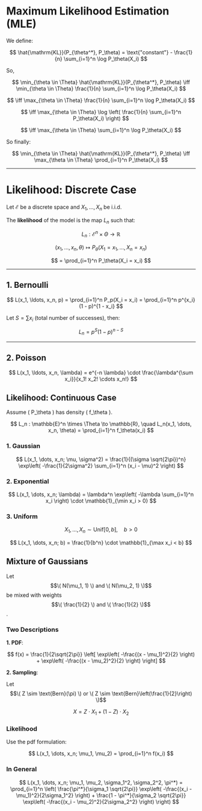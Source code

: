 # Maximum Likelihood Estimation (MLE)

We define:

$$
\hat{\mathrm{KL}}(P_{\theta^*}, P_\theta) = \text{"constant"} - \frac{1}{n} \sum_{i=1}^n \log P_\theta(X_i)
$$

So,

$$
\min_{\theta \in \Theta} \hat{\mathrm{KL}}(P_{\theta^*}, P_\theta)
\iff
\min_{\theta \in \Theta} \frac{1}{n} \sum_{i=1}^n \log P_\theta(X_i)
$$

$$
\iff
\max_{\theta \in \Theta} \frac{1}{n} \sum_{i=1}^n \log P_\theta(X_i)
$$

$$
\iff
\max_{\theta \in \Theta} \log \left( \frac{1}{n} \sum_{i=1}^n P_\theta(X_i) \right)
$$

$$
\iff
\max_{\theta \in \Theta} \sum_{i=1}^n \log P_\theta(X_i)
$$

So finally:

$$
\min_{\theta \in \Theta} \hat{\mathrm{KL}}(P_{\theta^*}, P_\theta)
\iff
\max_{\theta \in \Theta} \prod_{i=1}^n P_\theta(X_i)
$$

---

# Likelihood: Discrete Case

Let $\mathcal{E}$ be a discrete space and $X_1, \ldots, X_n$ be i.i.d.

The **likelihood** of the model is the map $L_n$ such that:

$$
L_n : \mathcal{E}^n \times \Theta \rightarrow \mathbb{R}
$$

$$
(x_1, \ldots, x_n, \theta) \mapsto P_\theta(X_1 = x_1, \ldots, X_n = x_n)
$$

$$
= \prod_{i=1}^n P_\theta(X_i = x_i)
$$

---

## 1. Bernoulli

$$
L(x_1, \ldots, x_n, p) = \prod_{i=1}^n P_p(X_i = x_i)
= \prod_{i=1}^n p^{x_i} (1 - p)^{1 - x_i}
$$

Let $S = \sum x_i$ (total number of successes), then:

$$
L_n = p^S (1 - p)^{n - S}
$$

---

## 2. Poisson

$$
L(x_1, \ldots, x_n, \lambda) = e^{-n \lambda} \cdot \frac{\lambda^{\sum x_i}}{x_1! x_2! \cdots x_n!}
$$

## Likelihood: Continuous Case

Assume \( P_\theta \) has density \( f_\theta \).

$$
L_n : \mathbb{E}^n \times \Theta \to \mathbb{R}, \quad L_n(x_1, \dots, x_n, \theta) = \prod_{i=1}^n f_\theta(x_i)
$$

### 1. Gaussian

$$
L(x_1, \dots, x_n; \mu, \sigma^2) = \frac{1}{(\sigma \sqrt{2\pi})^n} \exp\left( -\frac{1}{2\sigma^2} \sum_{i=1}^n (x_i - \mu)^2 \right)
$$

### 2. Exponential

$$
L(x_1, \dots, x_n; \lambda) = \lambda^n \exp\left( -\lambda \sum_{i=1}^n x_i \right) \cdot \mathbb{1}_{\min x_i > 0}
$$

### 3. Uniform

$$
X_1, \dots, X_n \sim \text{Unif}[0, b], \quad b > 0
$$

$$
L(x_1, \dots, x_n; b) = \frac{1}{b^n} \cdot \mathbb{1}_{\max x_i < b}
$$

## Mixture of Gaussians

Let $$\( N(\mu_1, 1) \) and \( N(\mu_2, 1) \)$$ be mixed with weights $$\( \frac{1}{2} \) and \( \frac{1}{2} \)$$.

### Two Descriptions

**1. PDF**:

$$
f(x) = \frac{1}{2\sqrt{2\pi}} \left[ \exp\left( -\frac{(x - \mu_1)^2}{2} \right) + \exp\left( -\frac{(x - \mu_2)^2}{2} \right) \right]
$$

**2. Sampling**:

Let $$\( Z \sim \text{Bern}(\pi) \) or \( Z \sim \text{Bern}\left(\frac{1}{2}\right) \)$$

$$
X = Z \cdot X_1 + (1 - Z) \cdot X_2
$$

### Likelihood

Use the pdf formulation:

$$
L(x_1, \dots, x_n; \mu_1, \mu_2) = \prod_{i=1}^n f(x_i)
$$

### In General

$$
L(x_1, \dots, x_n; \mu_1, \mu_2, \sigma_1^2, \sigma_2^2, \pi^*) = \prod_{i=1}^n \left( \frac{\pi^*}{\sigma_1 \sqrt{2\pi}} \exp\left( -\frac{(x_i - \mu_1)^2}{2\sigma_1^2} \right) + \frac{1 - \pi^*}{\sigma_2 \sqrt{2\pi}} \exp\left( -\frac{(x_i - \mu_2)^2}{2\sigma_2^2} \right) \right)
$$



